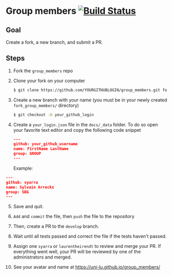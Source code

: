 # Group members [![Build Status](https://travis-ci.org/uni-lu/group_members.svg?branch=master)](https://travis-ci.org/uni-lu/group_members)

## Goal
Create a fork, a new branch, and submit a PR.

## Steps

1. Fork the `group_members` repo
2. Clone your fork on your computer
    ```sh
    $ git clone https://github.com/YOURGITHUBLOGIN/group_members.git fork_group_members
    ```

3. Create a new branch with your name (you must be in your newly created `fork_group_members/` directory)
    ```sh
    $ git checkout -b your_github_login
    ```

4. Create a `your_login.json` file in the `docs/_data` folder. To do so open your favorite text editor and copy the following code snippet
    ```json
    ---
    github: your_github_username
    name: FirstName LastName
    group: GROUP
    ---
    ```
    Example:
```json
---
github: syarra
name: Sylvain Arreckx
group: SBG
---
```

5. Save and quit.

6. `Add` and `commit` the file, then `push` the file to the repository

7. Then, create a PR to the `develop` branch.

8. Wait until all tests passed and correct the file if the tests haven't passed.

9. Assign one `syarra` or `laurentheirendt` to review and merge your PR.
   If everything went well, your PR will be reviewed by one of the administrators and merged.

10. See your avatar and name at https://uni-lu.github.io/group_members/
